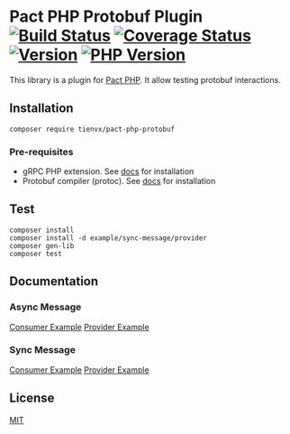 # Pact PHP Protobuf Plugin [![Build Status][actions_badge]][actions_link] [![Coverage Status][coveralls_badge]][coveralls_link] [![Version][version-image]][version-url] [![PHP Version][php-version-image]][php-version-url]

This library is a plugin for [Pact PHP][pact-php].
It allow testing protobuf interactions.

## Installation

```shell
composer require tienvx/pact-php-protobuf
```

### Pre-requisites

- gRPC PHP extension. See [docs](https://cloud.google.com/php/grpc) for installation
- Protobuf compiler (protoc). See [docs](https://grpc.io/docs/protoc-installation/) for installation

## Test

```shell
composer install
composer install -d example/sync-message/provider
composer gen-lib
composer test
```

## Documentation

### Async Message

[Consumer Example](./example/async-message/consumer/tests/Contract/PersonMessageHandlerTest.php)
[Provider Example](./example/async-message/provider/tests/Contract/PactVerifyTest.php)

### Sync Message

[Consumer Example](./example/sync-message/consumer/tests/Contract/ProtobufClientTest.php)
[Provider Example](./example/sync-message/provider/tests/Contract/PactVerifyTest.php)

## License

[MIT](https://github.com/tienvx/pact-php-protobuf/blob/main/LICENSE)

[actions_badge]: https://github.com/tienvx/pact-php-protobuf/workflows/main/badge.svg
[actions_link]: https://github.com/tienvx/pact-php-protobuf/actions

[coveralls_badge]: https://coveralls.io/repos/tienvx/pact-php-protobuf/badge.svg?branch=main&service=github
[coveralls_link]: https://coveralls.io/github/tienvx/pact-php-protobuf?branch=main

[version-url]: https://packagist.org/packages/tienvx/pact-php-protobuf
[version-image]: http://img.shields.io/packagist/v/tienvx/pact-php-protobuf.svg?style=flat

[php-version-url]: https://packagist.org/packages/tienvx/pact-php-protobuf
[php-version-image]: http://img.shields.io/badge/php-8.0.0+-ff69b4.svg

[pact-php]: https://github.com/pact-foundation/pact-php
